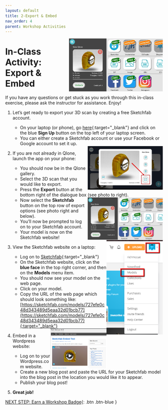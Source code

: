 ```yaml
---
layout: default
title: 2-Export & Embed
nav_order: 4
parent: Workshop Activities
---
```


<img src="images/export and embed/logo.png" alt="3d scan logo" style="float:right;width:300px;">

# In-Class Activity: Export & Embed

If you have any questions or get stuck as you work through this in-class exercise, please ask the instructor for assistance. Enjoy!

1.  Let’s get ready to export your 3D scan by creating a free Sketchfab account.
    -   On your laptop (or phone), go [here](https://sketchfab.com){:target="_blank"} and click on the blue **Sign Up** button on the top left of your laptop screen.
    -   You can either create a Sketchfab account or use your Facebook or Google account to set it up.

    <img src="images/export and embed/1-b.png" alt="export button" style="float:right;width:240px;">

2.  If you are not already in Qlone, launch the app on your phone:
    -   You should now be in the Qlone gallery.
    -   Select the 3D scan that you would like to export.
    -   Press the **Export** button at the bottom right of the dialogue box (see photo to right).
    
    <img src="images/export and embed/2-d.png" alt="export options" style="float:right;width:240px;">
    
    -   Now select the **Sketchfab** button on the top row of export options (see photo right and below).
    -   You’ll now be prompted to log on to your Sketchfab account.
    -   Your model is now on the Sketchfab website!

    <img src="images/export and embed/3-a.png" alt="models menu" style="float:right;width:180px;">

3.  View the Sketchfab website on a laptop:
    -   Log on to [Sketchfab](https://sketchfab.com){:target="_blank"}
    -   On the Sketchfab website, click on the **blue face** in the top right corner, and then on the **Models** menu item.
    -   You should now see your model on the web page.
    -   Click on your model.
    -   Copy the URL of the web page which should look something like: [https://sketchfab.com/models/727efe0c48d343489d5eaa32d01bcb77](https://sketchfab.com/models/727efe0c48d343489d5eaa32d01bcb77){:target="_blank"}

    <img src="images/export and embed/3-e.png" alt="embedded scan" style="float:right;width:180px;">

4.  Embed in a Wordpress website:
    -   Log on to your Wordpress.com website.
    -   Create a new blog post and paste the URL for your Sketchfab model into the blog post in the location you would like it to appear.
    -   Publish your blog post!
5.  **Great job!**

[NEXT STEP: Earn a Workshop Badge](informal-credentials.html){: .btn .btn-blue }
